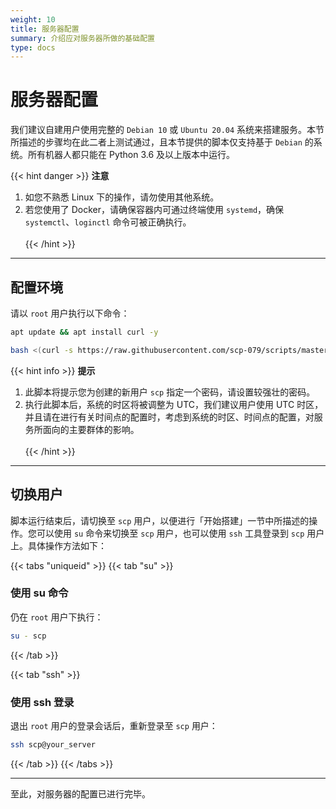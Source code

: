 ```yaml
---
weight: 10
title: 服务器配置
summary: 介绍应对服务器所做的基础配置
type: docs
---
```


# 服务器配置

我们建议自建用户使用完整的 `Debian 10` 或 `Ubuntu 20.04` 系统来搭建服务。本节所描述的步骤均在此二者上测试通过，且本节提供的脚本仅支持基于 `Debian` 的系统。所有机器人都只能在 Python 3.6 及以上版本中运行。

{{< hint danger >}}
**注意**  

1. 如您不熟悉 Linux 下的操作，请勿使用其他系统。
2. 若您使用了 Docker，请确保容器内可通过终端使用 `systemd`，确保 `systemctl`、`loginctl` 命令可被正确执行。
<br /><br />
{{< /hint >}}

---

## 配置环境

请以 `root` 用户执行以下命令：

```bash
apt update && apt install curl -y
```

```bash
bash <(curl -s https://raw.githubusercontent.com/scp-079/scripts/master/root.sh)
```

{{< hint info >}}
**提示**  

1. 此脚本将提示您为创建的新用户 `scp` 指定一个密码，请设置较强壮的密码。
2. 执行此脚本后，系统的时区将被调整为 UTC，我们建议用户使用 UTC 时区，并且请在进行有关时间点的配置时，考虑到系统的时区、时间点的配置，对服务所面向的主要群体的影响。
<br /><br />
{{< /hint >}}

---

## 切换用户

脚本运行结束后，请切换至 `scp` 用户，以便进行「开始搭建」一节中所描述的操作。您可以使用 `su` 命令来切换至 `scp` 用户，也可以使用 `ssh` 工具登录到 `scp` 用户上。具体操作方法如下：

{{< tabs "uniqueid" >}}
{{< tab "su" >}}
### 使用 su 命令

仍在 `root` 用户下执行：

```bash
su - scp
```
{{< /tab >}}

{{< tab "ssh" >}}

### 使用 ssh 登录

退出 `root` 用户的登录会话后，重新登录至 `scp` 用户：

```bash
ssh scp@your_server
```
{{< /tab >}}
{{< /tabs >}}

---

至此，对服务器的配置已进行完毕。

